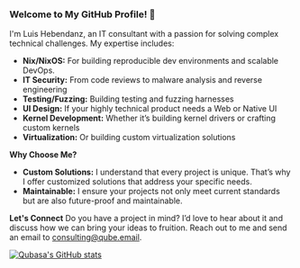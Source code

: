 ### Welcome to My GitHub Profile! 🌟

I'm Luis Hebendanz, an IT consultant with a passion for solving complex technical challenges. My expertise includes:

- **Nix/NixOS:** For building reproducible dev environments and scalable DevOps.
- **IT Security:** From code reviews to malware analysis and reverse engineering
- **Testing/Fuzzing:** Building testing and fuzzing harnesses
- **UI Design:** If your highly technical product needs a Web or Native UI
- **Kernel Development:** Whether it’s building kernel drivers or crafting custom kernels
- **Virtualization:** Or building custom virtualization solutions


**Why Choose Me?**
- **Custom Solutions:** I understand that every project is unique. That’s why I offer customized solutions that address your specific needs.
- **Maintainable:** I ensure your projects not only meet current standards but are also future-proof and maintainable.

**Let's Connect**
Do you have a project in mind? I’d love to hear about it and discuss how we can bring your ideas to fruition. Reach out to me and send an email to consulting@qube.email.


[![Qubasa's GitHub stats](https://github-readme-stats.vercel.app/api?username=Qubasa)](https://github.com/anuraghazra/github-readme-stats)

